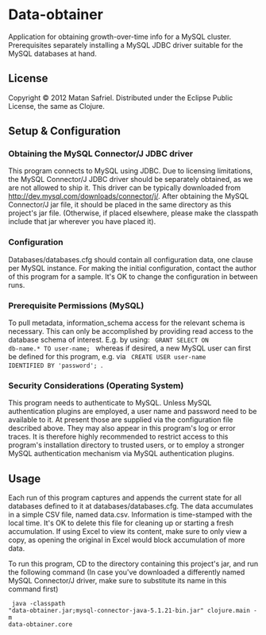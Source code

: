 # Data-obtainer

Application for obtaining growth-over-time info for a MySQL cluster.
Prerequisites separately installing a MySQL JDBC driver suitable for the MySQL databases at hand.

## License

Copyright © 2012 Matan Safriel.
Distributed under the Eclipse Public License, the same as Clojure.

## Setup & Configuration

### Obtaining the MySQL Connector/J JDBC driver
This program connects to MySQL using JDBC. Due to licensing limitations, the MySQL Connector/J JDBC driver should be separately obtained, as we are not allowed to ship it. This driver can be typically downloaded from http://dev.mysql.com/downloads/connector/j/. After obtaining the MySQL Connector/J jar file, it should be placed in the same directory as this project's jar file. (Otherwise, if placed elsewhere, please make the classpath include that jar wherever you have placed it).

### Configuration
Databases/databases.cfg should contain all configuration data, one clause per MySQL instance.
For making the initial configuration, contact the author of this program for a sample. 
It's OK to change the configuration in between runs.

### Prerequisite Permissions (MySQL)
To pull metadata, information_schema access for the relevant schema is necessary. This can only be accomplished by providing read access to the database schema of interest. E.g. by using:
<code> GRANT SELECT ON db-name.* TO user-name; </code>  whereas if desired, a new MySQL user can first be defined for this program, e.g. via <code> CREATE USER user-name IDENTIFIED BY 'password'; </code>. 

### Security Considerations (Operating System)
This program needs to authenticate to MySQL. Unless MySQL authentication plugins are employed, a user name and password need to be available to it. At present those are supplied via the configuration file described above. They may also appear in this program's log or error traces. It is therefore highly recommended to restrict access to this program's installation directory to trusted users, or to employ a stronger MySQL authentication mechanism via MySQL authentication plugins.

## Usage

Each run of this program captures and appends the current state for all databases defined to it at databases/databases.cfg. 
The data accumulates in a simple CSV file, named data.csv. Information is time-stamped with the local time. It's OK to delete this file for cleaning up or starting a fresh accumulation. If using Excel to view its content, make sure to only view a copy, as opening the original in Excel would block accumulation of more data. 

To run this program, CD to the directory containing this project's jar, and run the following command (In case you've downloaded a differently named MySQL Connector/J driver, make sure to substitute its name in this command first)

<code> java -classpath "data-obtainer.jar;mysql-connector-java-5.1.21-bin.jar" clojure.main -m data-obtainer.core </code>




